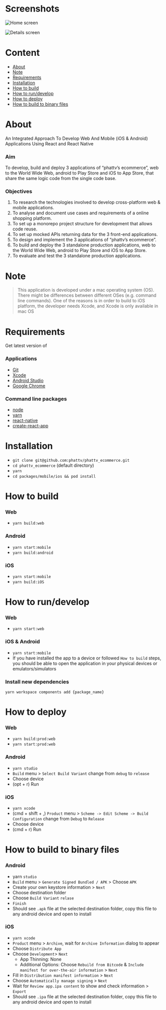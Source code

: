 # Screenshots

![Home screen](https://imgur.com/s0TA1bo.jpg)

![Details screen](https://imgur.com/Jgi6MS7.jpg)

# Content

- [About](#About)
- [Note](#Note)
- [Requirements](#Requirements)
- [Installation](#Installation)
- [How to build](#How-to-build)
- [How to run/develop](#How-to-run/develop)
- [How to deploy](#How-to-deploy)
- [How to build to binary files](#How-to-build-to-binary-files)

# About

An Integrated Approach To Develop Web And Mobile (iOS & Android) Applications Using React and React Native

### Aim

To develop, build and deploy 3 applications of “phattv’s ecommerce”, web to the World Wide Web, android to Play Store and iOS to App Store, that share the same logic code from the single code base.

### Objectives

1. To research the technologies involved to develop cross-platform web & mobile applications.
2. To analyse and document use cases and requirements of a online shopping platform.
3. To set up a monorepo project structure for development that allows code reuse.
4. To set up mocked APIs returning data for the 3 front-end applications.
5. To design and implement the 3 applications of “phattv’s ecommerce”.
6. To build and deploy the 3 standalone production applications, web to the World Wide Web, android to Play Store and iOS to App Store.
7. To evaluate and test the 3 standalone production applications.

# Note

> This application is developed under a mac operating system (OS). There might be differences between different OSes (e.g. command line commands). One of the reasons is in order to build to iOS platform, the developer needs Xcode, and Xcode is only available in mac OS

# Requirements

Get latest version of

### Applications

- [Git](https://git-scm.com/book/en/v2/Getting-Started-Installing-Git)
- [Xcode](https://developer.apple.com/xcode/)
- [Android Studio](https://developer.android.com/studio/install)
- [Google Chrome](https://www.google.com/chrome/)

### Command line packages

- [node](https://nodejs.org/en/)
- [yarn](https://yarnpkg.com/lang/en/docs/install)
- [react-native](https://facebook.github.io/react-native/docs/getting-started.html)
- [create-react-app](https://github.com/facebook/create-react-app)

# Installation

- `git clone git@github.com:phattv/phattv_ecommerce.git`
- `cd phattv_ecommerce` (default directory)
- `yarn`
- `cd packages/mobile/ios && pod install`

# How to build

### Web

- `yarn build:web`

### Android

- `yarn start:mobile`
- `yarn build:android`

### iOS

- `yarn start:mobile`
- `yarn build:iOS`

# How to run/develop

### Web

- `yarn start:web`

### iOS & Android

- `yarn start:mobile`
- If you have installed the app to a device or followed `How to build` steps, you should be able to open the application in your physical devices or emulators/simulators

### Install new dependencies

`yarn workspace components add {package_name}`

# How to deploy

### Web

- `yarn build:prod:web`
- `yarn start:prod:web`

### Android

- `yarn studio`
- `Build` menu > `Select Build Variant` change from `debug` to `release`
- Choose device
- (opt + r) Run

### iOS

- `yarn xcode`
- (cmd + shift + ,) `Product` menu > `Scheme -> Edit Scheme -> Build Configuration` change from `Debug` to `Release`
- Choose device
- (cmd + r) Run

# How to build to binary files

### Android

- yarn `studio`
- `Build` menu > `Generate Signed Bundled / APK` > Choose `APK`
- Create your own keystore information > `Next`
- Choose destination folder
- Choose `Build Variant` `relase`
- `Finish`
- Should see `.apk` file at the selected destination folder, copy this file to any android device and open to install

### iOS

- `yarn xcode`
- `Product` menu > `Archive`, wait for `Archive Information` dialog to appear
- Choose `Distribute App`
- Choose `Development`> `Next`
  - App Thinning: None
  - Additional Options: Choose `Rebuild from Bitcode` & `Include manifest for over-the-air information` > `Next`
- Fill in `Distribution manifest information` > `Next`
- Choose `Automatically manage signing` > `Next`
- Wait for `Review app.ipa content` to show and check information > `Export`
- Should see `.ipa` file at the selected destination folder, copy this file to any android device and open to install
